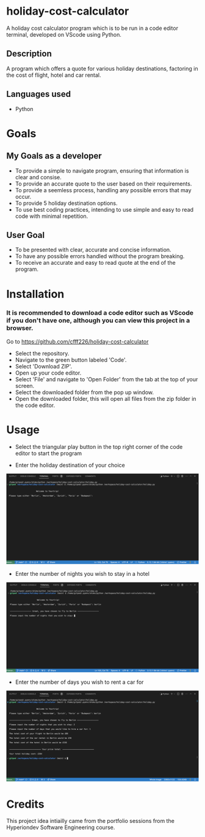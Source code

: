 # holiday-cost-calculator

A holiday cost calculator program which is to be run in a code editor terminal, developed on VScode using Python.

## Description

A program which offers a quote for various holiday destinations, factoring in the cost of flight, hotel and car rental.

## Languages used

- Python

# Goals

## My Goals as a developer

* To provide a simple to navigate program, ensuring that information is clear and consise.
* To provide an accurate quote to the user based on their requirements.
* To provide a seemless process, handling any possible errors that may occur.
* To provide 5 holiday destination options.
* To use best coding practices, intending to use simple and easy to read code with minimal repetition.

## User Goal

* To be presented with clear, accurate and concise information.
* To have any possible errors handled without the program breaking.
* To receive an accurate and easy to read quote at the end of the program.

# Installation

### It is recommended to download a code editor such as VScode if you don't have one, although you can view this project in a browser.

Go to https://github.com/cfff226/holiday-cost-calculator
* Select the repository.
* Navigate to the green button labeled 'Code'.
* Select 'Download ZIP'.
* Open up your code editor.
* Select 'File' and navigate to 'Open Folder' from the tab at the top of your screen.
* Select the downloaded folder from the pop up window.
* Open the downloaded folder, this will open all files from the zip folder in the code editor.

# Usage

* Select the triangular play button in the top right corner of the code editor to start the program

* Enter the holiday destination of your choice

![HOLIDAY CHOICE!](holiday.png/holiday-choice.png)

* Enter the number of nights you wish to stay in a hotel

![NUMBER OF NIGHTS!](holiday.png/num-nights.png)

* Enter the number of days you wish to rent a car for

![CAR RENTAL DAYS!](holiday.png/car-rental.png)

# Credits
This project idea intiailly came from the portfolio sessions from the Hyperiondev Software Engineering course.